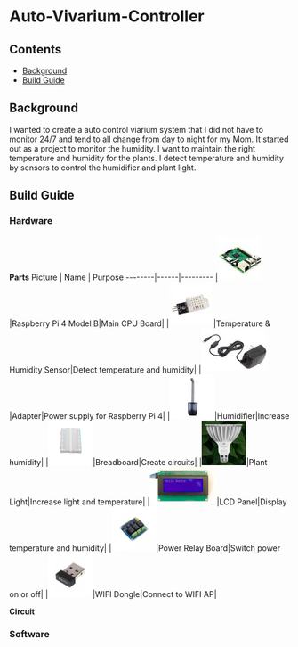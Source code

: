 # Auto-Vivarium-Controller
## Contents

- [Background](#background)
- [Build Guide](#build-guide)

## Background
I wanted to create a auto control viarium system that I did not have to monitor 24/7 and tend to all change from day to night for my Mom. It started out as a project to monitor the humidity. I want to maintain the right temperature and humidity for the plants. I detect temperature and humidity by sensors to control the humidifier and plant light.

## Build Guide

### Hardware
**Parts**
Picture | Name | Purpose
--------|------|---------
|![Piboard](/imgs/pi_board.png)|Raspberry Pi 4 Model B|Main CPU Board|
|![DHT22](/imgs/DHT22.png)|Temperature & Humidity Sensor|Detect temperature and humidity|
|![Adapter](/imgs/adapter.png)|Adapter|Power supply for Raspberry Pi 4|
|![Humidifier](/imgs/humidifier_s.png)|Humidifier|Increase humidity|
|![Breadboard](/imgs/Breadboard_s.png)|Breadboard|Create circuits|
|![plant_light](/imgs/plant_light_s.png)|Plant Light|Increase light and temperature|
|![Lcd](/imgs/Lcd_s.png)|LCD Panel|Display temperature and humidity|
|![relay](/imgs/relay_s.png)|Power Relay Board|Switch power on or off|
|![wifi_dongle](/imgs/wifi_dongle_s.png)|WIFI Dongle|Connect to WIFI AP|

**Circuit**

### Software
